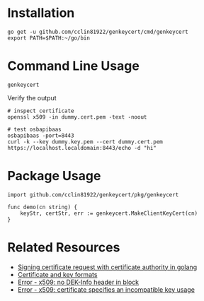 # Installation

```
go get -u github.com/cclin81922/genkeycert/cmd/genkeycert
export PATH=$PATH:~/go/bin
```

# Command Line Usage

```
genkeycert
```

Verify the output

```
# inspect certificate
openssl x509 -in dummy.cert.pem -text -noout

# test osbapibaas
osbapibaas -port=8443
curl -k --key dummy.key.pem --cert dummy.cert.pem https://localhost.localdomain:8443/echo -d "hi"
```

# Package Usage

```
import github.com/cclin81922/genkeycert/pkg/genkeycert

func demo(cn string) {
    keyStr, certStr, err := genkeycert.MakeClientKeyCert(cn)
}
```

# Related Resources

* [Signing certificate request with certificate authority in golang](https://stackoverflow.com/questions/42643048/signing-certificate-request-with-certificate-authority)
* [Certificate and key formats](http://jianiau.blogspot.com/2015/07/openssl-key-and-certificate-conversion.html)
* [Error - x509: no DEK-Info header in block](https://stackoverflow.com/questions/32981821/no-dek-info-header-in-block-when-attempting-to-read-encrypted-private-key)
* [Error - x509: certificate specifies an incompatible key usage](https://github.com/hashicorp/vault/issues/846)
